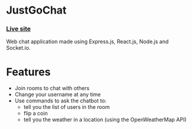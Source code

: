 # JustGoChat

### [Live site](https://justgochat.herokuapp.com/)

Web chat application made using Express.js, React.js, Node.js and Socket.io.

# Features
- Join rooms to chat with others
- Change your username at any time
- Use commands to ask the chatbot to: 
  - tell you the list of users in the room
  - flip a coin
  - tell you the weather in a location (using the OpenWeatherMap API)

